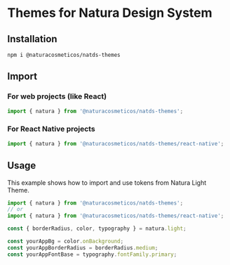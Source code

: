 # Themes for Natura Design System

## Installation

```npm
npm i @naturacosmeticos/natds-themes
```

## Import

### For web projects (like React)

```js
import { natura } from '@naturacosmeticos/natds-themes';
```

### For React Native projects

```js
import { natura } from '@naturacosmeticos/natds-themes/react-native';
```

## Usage

This example shows how to import and use tokens from Natura Light Theme.

```js
import { natura } from '@naturacosmeticos/natds-themes';
// or
import { natura } from '@naturacosmeticos/natds-themes/react-native';

const { borderRadius, color, typography } = natura.light;

const yourAppBg = color.onBackground; 
const yourAppBorderRadius = borderRadius.medium;
const yourAppFontBase = typography.fontFamily.primary;
```
